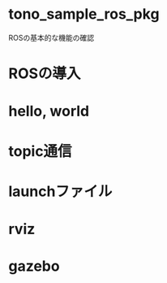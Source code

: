 # tono_sample_ros_pkg
ROSの基本的な機能の確認

# ROSの導入

# hello, world

# topic通信

# launchファイル

# rviz

# gazebo
